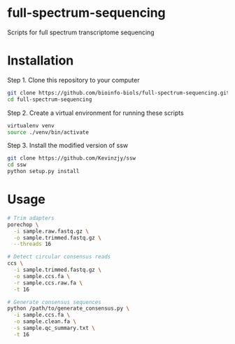 # full-spectrum-sequencing
Scripts for full spectrum transcriptome sequencing

# Installation

Step 1. Clone this repository to your computer
```bash
git clone https://github.com/bioinfo-biols/full-spectrum-sequencing.git
cd full-spectrum-sequencing
```

Step 2. Create a virtual environment for running these scripts
```bash
virtualenv venv
source ./venv/bin/activate
```

Step 3. Install the modified version of ssw
```bash
git clone https://github.com/Kevinzjy/ssw
cd ssw
python setup.py install
```

# Usage

```bash
# Trim adapters
porechop \
  -i sample.raw.fastq.gz \
  -o sample.trimmed.fastq.gz \
  --threads 16

# Detect circular consensus reads
ccs \
  -i sample.trimmed.fastq.gz \
  -o sample.ccs.fa \
  -r sample.ccs.raw.fa \
  -t 16

# Generate consensus sequences
python /path/to/generate_consensus.py \
  -i sample.ccs.fa \
  -o sample.clean.fa \
  -s sample.qc_summary.txt \
  -t 16
```